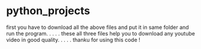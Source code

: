 # python_projects
first you have to download all the above files and put it in same folder and run the program.
.
.
.
.
these all three files help you to download any youtube video 
in good quality.
.
.
.
.
thanku for using this code !
